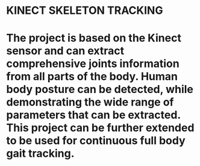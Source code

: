 # KINECT SKELETON TRACKING
# The project is based on the Kinect sensor and can extract comprehensive joints information from all parts of the body. Human body posture can be detected, while demonstrating the wide range of parameters that can be extracted. This project can be further extended to be used for continuous full body gait tracking.
